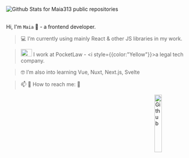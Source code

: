 
![Github Stats for Maia313 public repositories](https://github-readme-stats.vercel.app/api?username=Maia313&show_icons=true&title_color=FF69B4&icon_color=FF69B4&text_color=FF69B4&bg_color=ececec)  
</br>


Hi, I'm `Maia` 👋 - a frontend developer.


> 💻  I’m currently using mainly React & other JS libraries in my work. 

> <img src="https://pocketlaw.se/static/decision-e8de6cfc38abfdef9181e80df9ea4bca.png" width="30" height="20" />  I work at PocketLaw - <i style={{color:"Yellow"}}>a legal tech company</i>.

> 🤓   I’m also into learning Vue, Nuxt, Next.js, Svelte

> 📫  💬   How to reach me: 📱

<img width="20%" align="right" alt="Github" src="https://raw.githubusercontent.com/onimur/.github/master/.resources/git-header.svg" />
